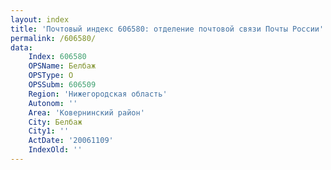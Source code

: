 ```yaml
---
layout: index
title: 'Почтовый индекс 606580: отделение почтовой связи Почты России'
permalink: /606580/
data:
    Index: 606580
    OPSName: Белбаж
    OPSType: О
    OPSSubm: 606509
    Region: 'Нижегородская область'
    Autonom: ''
    Area: 'Ковернинский район'
    City: Белбаж
    City1: ''
    ActDate: '20061109'
    IndexOld: ''
---
```

